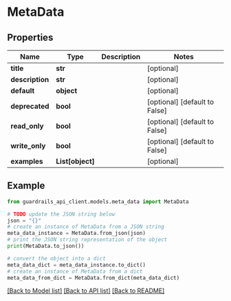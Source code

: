 # MetaData


## Properties

Name | Type | Description | Notes
------------ | ------------- | ------------- | -------------
**title** | **str** |  | [optional] 
**description** | **str** |  | [optional] 
**default** | **object** |  | [optional] 
**deprecated** | **bool** |  | [optional] [default to False]
**read_only** | **bool** |  | [optional] [default to False]
**write_only** | **bool** |  | [optional] [default to False]
**examples** | **List[object]** |  | [optional] 

## Example

```python
from guardrails_api_client.models.meta_data import MetaData

# TODO update the JSON string below
json = "{}"
# create an instance of MetaData from a JSON string
meta_data_instance = MetaData.from_json(json)
# print the JSON string representation of the object
print(MetaData.to_json())

# convert the object into a dict
meta_data_dict = meta_data_instance.to_dict()
# create an instance of MetaData from a dict
meta_data_from_dict = MetaData.from_dict(meta_data_dict)
```
[[Back to Model list]](../README.md#documentation-for-models) [[Back to API list]](../README.md#documentation-for-api-endpoints) [[Back to README]](../README.md)


